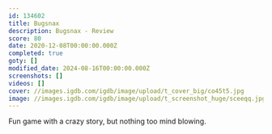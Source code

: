 ```yaml
---
id: 134602
title: Bugsnax
description: Bugsnax - Review
score: 80
date: 2020-12-08T00:00:00.000Z
completed: true
goty: []
modified_date: 2024-08-16T00:00:00.000Z
screenshots: []
videos: []
cover: //images.igdb.com/igdb/image/upload/t_cover_big/co45t5.jpg
image: //images.igdb.com/igdb/image/upload/t_screenshot_huge/sceeqq.jpg
---
```

Fun game with a crazy story, but nothing too mind blowing.